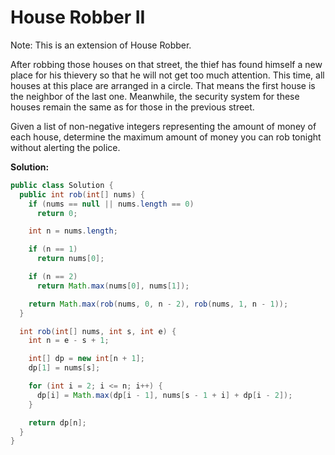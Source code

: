 # House Robber II

Note: This is an extension of House Robber.

After robbing those houses on that street, the thief has found himself a new place for his thievery so that he will not get too much attention. This time, all houses at this place are arranged in a circle. That means the first house is the neighbor of the last one. Meanwhile, the security system for these houses remain the same as for those in the previous street.

Given a list of non-negative integers representing the amount of money of each house, determine the maximum amount of money you can rob tonight without alerting the police.

**Solution:**
```java
public class Solution {
  public int rob(int[] nums) {
    if (nums == null || nums.length == 0)
      return 0;

    int n = nums.length;

    if (n == 1) 
      return nums[0];

    if (n == 2) 
      return Math.max(nums[0], nums[1]);

    return Math.max(rob(nums, 0, n - 2), rob(nums, 1, n - 1));
  }

  int rob(int[] nums, int s, int e) {
    int n = e - s + 1;

    int[] dp = new int[n + 1];
    dp[1] = nums[s];

    for (int i = 2; i <= n; i++) {
      dp[i] = Math.max(dp[i - 1], nums[s - 1 + i] + dp[i - 2]);
    }

    return dp[n];
  }
}
```